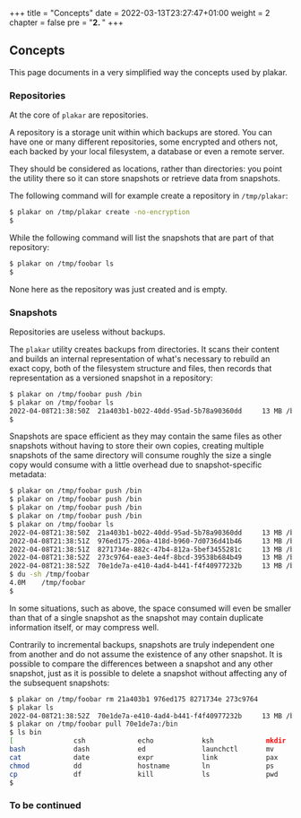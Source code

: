 +++
title = "Concepts"
date = 2022-03-13T23:27:47+01:00
weight = 2
chapter = false
pre = "<b>2. </b>"
+++

## Concepts

This page documents in a very simplified way the concepts used by plakar.


### Repositories

At the core of `plakar` are repositories.

A repository is a storage unit within which backups are stored.
You can have one or many different repositories,
some encrypted and others not,
each backed by your local filesystem,
a database or even a remote server.

They should be considered as locations,
rather than directories:
you point the utility there so it can store snapshots or retrieve data from snapshots.

The following command will for example create a repository in `/tmp/plakar`:
```sh
$ plakar on /tmp/plakar create -no-encryption
$
```

While the following command will list the snapshots that are part of that repository:

```sh
$ plakar on /tmp/foobar ls
$
```

None here as the repository was just created and is empty.


### Snapshots

Repositories are useless without backups.

The `plakar` utility creates backups from directories.
It scans their content and builds an internal representation of what's necessary to rebuild an exact copy,
both of the filesystem structure and files, 
then records that representation as a versioned snapshot in a repository:

```sh
$ plakar on /tmp/foobar push /bin            
$ plakar on /tmp/foobar ls
2022-04-08T21:38:50Z  21a403b1-b022-40dd-95ad-5b78a90360dd     13 MB /bin
$
```

Snapshots are space efficient as they may contain the same files as other snapshots without having to store their own copies,
creating multiple snapshots of the same directory will consume roughly the size a single copy would consume with a little overhead due to snapshot-specific metadata:

```sh
$ plakar on /tmp/foobar push /bin
$ plakar on /tmp/foobar push /bin
$ plakar on /tmp/foobar push /bin
$ plakar on /tmp/foobar push /bin
$ plakar on /tmp/foobar ls
2022-04-08T21:38:50Z  21a403b1-b022-40dd-95ad-5b78a90360dd     13 MB /bin
2022-04-08T21:38:51Z  976ed175-206a-418d-b960-7d0736d41b46     13 MB /bin
2022-04-08T21:38:51Z  8271734e-882c-47b4-812a-5bef3455281c     13 MB /bin
2022-04-08T21:38:52Z  273c9764-eae3-4e4f-8bcd-39538b684b49     13 MB /bin
2022-04-08T21:38:52Z  70e1de7a-e410-4ad4-b441-f4f40977232b     13 MB /bin
$ du -sh /tmp/foobar
4.0M    /tmp/foobar
$
```

In some situations,
such as above,
the space consumed will even be smaller than that of a single snapshot as the snapshot may contain duplicate information itself,
or may compress well.


Contrarily to incremental backups,
snapshots are truly independent one from another and do not assume the existence of any other snapshot.
It is possible to compare the differences between a snapshot and any other snapshot,
just as it is possible to delete a snapshot without affecting any of the subsequent snapshots:

```sh
$ plakar on /tmp/foobar rm 21a403b1 976ed175 8271734e 273c9764
$ plakar ls
2022-04-08T21:38:52Z  70e1de7a-e410-4ad4-b441-f4f40977232b     13 MB /bin
$ plakar on /tmp/foobar pull 70e1de7a:/bin
$ ls bin
[               csh             echo            ksh             mkdir           rm              sync            zsh
bash            dash            ed              launchctl       mv              rmdir           tcsh
cat             date            expr            link            pax             sh              test
chmod           dd              hostname        ln              ps              sleep           unlink
cp              df              kill            ls              pwd             stty            wait4path
$
```


### To be continued
